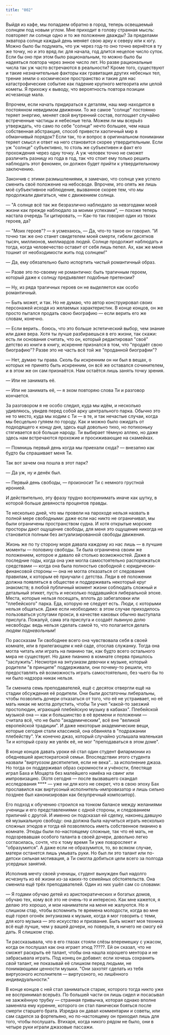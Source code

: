 ```yaml
---
title: "002"
---
```


Выйдя из кафе, мы попадаем обратно в город, теперь освещаемый солнцем под новым
углом. Мне приходит в голову странная мысль: повторяет ли солнце одно и то же
положение дважды? За пределами экватора солнце каждый день меняет свою арку к
северу или к югу. Можно было бы подумать, что уж через год-то оно точно вернётся
в ту же точку, но и это вряд ли: для начала, год длится нецелое число
суток. Если бы оно при этом было рациональным, то можно было бы надеяться
повтора через энное число лет. Но разве рациональные числа так уж часто
встречаются в реальности? Кроме того, существуют и такие незначительные факторы
как гравитация других небесных тел, трение земли о космическое пространство и
такие для нас катастрофические событие как падение крупного метеорита или целой
кометы. Я прихожу к выводу, что вероятность повтора позиции исчезающе мала.

Впрочем, если начать придираться к деталям, наш мир находится в постоянном
невидимом движении. То же самое "солнце" постоянно теряет энергию, меняет свой
внутренний состав, поглощает случайно встреченные частицы и небесные тела. Можем
ли мы всерьёз утверждать, что само по себе "солнце" нечто большее, чем наша
собственная абстракция, способ привести хаотичный мир в обманчивый порядок? Если
так, то и вопрос в оригинальном понимании теряет смысл и ответ на него
становится скорее утвердительным. Если уж "солнце" субъективно, то столь же
субъективен и факт его прохождения через одну точку. А уж человек точно не
сможет различить разницу из года в год, так что стоит ему только решить
наблюдать этот феномен, он должен будет прийти к утвердительному заключению.

Закончив с этими размышлениями, я замечаю, что солнце уже успело сменить своё
положение на небосводе. Впрочем, это опять же лишь моё субъективное наблюдение,
вызванное скорее тем, что *мы* продолжали двигаться, чем с движением солнца.

— "А солнце всё так же безразлично наблюдало за невзгодами моей жизни как прежде
наблюдало за моими успехами", — похоже теперь настала очередь Ти цитировать, —
Как-то так говорил один из твоих героев, да?

— "Моих героев"? — я усмехаюсь, — Да, что-то такое он говорил. "И точно так же
оно станет свидетелем моей смерти, гибели десятков тысяч, миллионов, миллиардов
людей. Солнце продолжит наблюдать и тогда, когда человечество оставит от себя
лишь пепел. Ах, как же меня тошнит от необходимости жить под солнцем!"

— Да, ему обязательно было испортить чистый романтичный образ.

— Разве это по-своему не романтично: быть трагичным героем, который даже к
солнцу предъявляет подобные претензии?

— Ну, из ряда трагичных героев он не выделяется как особо романтичный.

— Быть может, и так. Но не думаю, что автор конструировал своих персонажей
исходя из желаемых характеристик. В конце концов, он же просто пытался продать
свою биографию — если верить его же словам, конечно.

— Если верить.. боюсь, что это больше эстетический выбор, чем знание или даже
вера. Хотя ты лучше разбираешься в его жизни, так скажи: есть ли основания
считать, что он, который редактировал "своё" детство из книги в книгу, искренне
признался в том, что "продаёт свою биографию"? Разве это не часть всё той же
"проданной биографии"?

— Нет, думаю ты права. Сколь бы искренним он ни был в вещах, о которых не
принято быть искренним, он всё же оставался сочинителем, и в этом же он сам
признаётся. Нам остаётся лишь занять точку зрения.

— Или не занимать её.

— Или не занимать её, — я эхом повторяю слова Ти и разговор кончается.

За разговором я не особо следил, куда мы идём, и несколько удивляюсь, увидев
перед собой арку центрального парка. Обычно это не то место, куда мы ходим с Ти
— в те, и так нечастые случаи, когда мы бесцельно гуляем по городу. Как и можно
было ожидать от подходящего к концу дня, здесь ещё довольно тихо, но потихоньку
стягивается всё больше народу. Ти выбирает тёмную аллею, но даже здесь нам
встречаются прохожие и просиживающие на скамейках.

— Помнишь первый день когда мы приехали сюда? — внезапно как будто бы спрашивает
меня Ти.

Так вот зачем она пошла в этот парк?

— Да уж, ну и денёк был.

— Первый день свободы, — произносит Ти с немного грустной иронией.

И действительно, эту фразу трудно воспринимать иначе как шутку, в которой больше
девяноста процентов правды.

Те несколько дней, что мы провели на пароходе нельзя назвать в полной мере
свободными: даже если нас никто не ограничивал, мы были ограничены пространством
судна. И хотя открытые морские просторы дают ощущение свободы, для меня это
ощущение никогда не становится полным без актуализированной свободы движения.

Жизнь же по ту сторону моря давала каждому из нас лишь — в лучшие моменты —
половину свободы. Ти была ограничена своим же положением, которое и давало ей
столько возможностей. Даже в последние годы, когда она уже могла самостоятельно
распоряжаться средствами — когда она была полностью свободной с
юридически-финансовой стороны — она не могла отказаться от следования правилам,
к которым её приучали с детства. Леди в её положении должна появляться в
обществе и поддерживать некоторый круг знакомств; в любой публичный момент жизни
соблюдать сложный и детальный этикет, пусть и несколько поддавшийся либеральной
эпохе. Места, которые нельзя посещать, вплоть до забегаловки или "плебейского"
парка. Еда, которую не следует есть. Люди, с которыми нельзя общаться. Даже если
необходимо: в этом случае приходилось пользоваться услугами прокси, в качестве
каковых обычно выступала прислуга. Пожалуй, сама эта прислуга и создаёт львиную
долю несвободы: ведь нельзя сделать самой то, что полагается делать *людям
подневольным*!

По рассказам Ти свободнее всего она чувствовала себя в своей комнате, или в
прилегающем к ней саде, отослав служанку. Тогда она могла читать или играть на
пианино так, как будто всего остального мира не существует. Но даже пианино в
комнате сперва пришлось "заслужить". Несмотря на энтузиазм девочки к музыке,
который родители "в принципе" поддерживали, они почему-то решили, что
предоставлять ей возможность играть самостоятельно, без чьего бы то ни было
надзора никак нельзя.

Ти сменила семь преподавателей, ещё с десяток отвергли ещё на стадии обсуждения
её родители. Они были достаточны либеральны, чтобы позволить дочери отказаться
от того, что её не устраивает, но её мать никак не могла допустить, чтобы Ти
учил "какой-то заезжий простолюдин, играющий плебейскую музыку в
кабаках". Плебейской музыкой она — как и большинство в её времени и положении —
считала всё, что не было "академическим", всё вне "великой европейской
традиции". И даже некоторые академические вещи, которые сегодня стали классикой,
она обвиняла в "подражании плебейству". Уж конечно джаз, который случайно
услышала маленькая Ти и который сразу же увлёк её, не мог "преподаваться в этом
доме".

В конце концов давать уроки ей стал один студент филармонии из обедневшей
аристократской семьи. Впоследствии этого студента назвали "виртуозом
десятилетия, если не века".. за исполнение джаза. Но тогда он поддерживал образ
скромности и учёности, блестяще играл Баха и Моцарта без малейшего намёка на
свинг или импровизацию. (Хотя сегодня — после вызвавшего скандал исследования
**** — уже ни для кого не секрет, что в свою эпоху Бах прославился как
виртуозный исполнитель-импровизатор и лишь сильно позднее был канонизирован как
безупречный композитор).

Его подход к обучению строился на тонком балансе между желаниями ученицы и его
представлениями с одной стороны, и следованием приличий с другой. И именно он
подсказал ей сделку, наконец давшую ей музыкальную свободу: она должна была
научиться играть несколько сложных этюдов и тогда ей позволялось иметь
собственное пианино в комнате. Этюды были по-настоящему сложные, так что её
мать, не подозревавшая особого таланта в своей дочери, довольно легко
согласилась, сочтя, что к тому время Ти уже повзрослеет и "образумится". А даже
если не образумится, то, во всяком случае, матери останется лишь умывать
руки. Но был ли это талант или по-детски сильная мотивация, а Ти смогла добиться
цели всего за полгода усердных занятий.

Исполнив мечту своей ученицы, студент вынужден был надолго исчезнуть из её жизни
из-за каких-то семейных обстоятельств. Она сменила ещё трёх преподавателей. Один
из них ушёл сам со словами:

— Я годами обучаю детей из аристократических и богатых домов, обучаю тех, кому
всё это не очень-то и интересно. Как мне кажется, я делаю это хорошо, и мои
наниматели на меня не жалуются. Но я слишком стар, чтобы вспомнить те времена
молодости, когда во мне ещё горел огонёк энтузиазма к музыке, когда я мог
говорить с теми, для кого музыка — это искусство и призвание. Быть может моя
техника всё ещё лучше, чем у вашей дочери, но поверьте, я ничего не смогу ей
дать. Я слишком стар.

Ти рассказывала, что в его глазах стояли слёзы вперемешку с ужасом, когда он
послушал как она играет этюд ?????. Ей он сказал, что не сможет раскрыть её
талант, чтобы она нашла хорошего ментора и не забрасывала играть. Под конец он
добавил: если хочешь сохранить *свой* талант, не показывай её слишком перед
людьми, не понимающими ценности музыки. "Они захотят сделать из тебя виртуозного
исполнителя — виртуозного, но лишённого индивидуальности."

В конце концов с ней стал заниматься старик, которого тогда никто уже не
воспринимал всерьёз. По большей части он лишь сидел и посасывал не зажжённую
трубку — странная привычка, которая однако вполне заменяла ему курение, которого
он стал панически бояться после смерти старшего брата. Изредка он давал
комментарии и советы, или сам садился за фортепьяно, но по-настоящему он
приходил лишь для того, чтобы послушать. Втихаря, когда никого рядом не было,
они в четыре руки играли джазовые пассажи.
